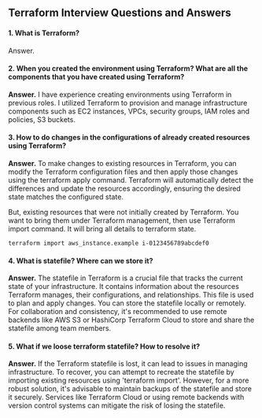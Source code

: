 ## Terraform Interview Questions and Answers

#### 1. What is Terraform?

Answer.

#### 2. When you created the environment using Terraform? What are all the components that you have created using Terraform?
**Answer.** I have experience creating environments using Terraform in previous roles. I utilized Terraform to provision and manage infrastructure components such as EC2 instances, VPCs, security groups, IAM roles and policies, S3 buckets.

#### 3. How to do changes in the configurations of already created resources using Terraform?
**Answer.** To make changes to existing resources in Terraform, you can modify the Terraform configuration files and then apply those changes using the terraform apply command. Terraform will automatically detect the differences and update the resources accordingly, ensuring the desired state matches the configured state. 

But, existing resources that were not initially created by Terraform. You want to bring them under Terraform management, then use Terraform import command. It will bring all details to terraform state.
```
terraform import aws_instance.example i-0123456789abcdef0
```

#### 4. What is statefile? Where can we store it?
**Answer.** The statefile in Terraform is a crucial file that tracks the current state of your infrastructure. It contains information about the resources Terraform manages, their configurations, and relationships. This file is used to plan and apply changes. You can store the statefile locally or remotely. For collaboration and consistency, it's recommended to use remote backends like AWS S3 or HashiCorp Terraform Cloud to store and share the statefile among team members.

#### 5. What if we loose terraform statefile? How to resolve it?
**Answer.** If the Terraform statefile is lost, it can lead to issues in managing infrastructure. To recover, you can attempt to recreate the statefile by importing existing resources using 'terraform import'. However, for a more robust solution, it's advisable to maintain backups of the statefile and store it securely. Services like Terraform Cloud or using remote backends with version control systems can mitigate the risk of losing the statefile.
